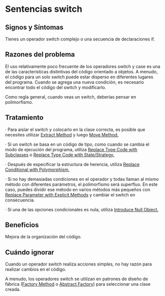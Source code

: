 # Sentencias switch
## Signos y Síntomas

Tienes un operador switch complejo o una secuencia de declaraciones if.

## Razones del problema
El uso relativamente poco frecuente de los operadores switch y case es una de las características distintivas del código orientado a objetos. A menudo, el código para un solo switch puede estar disperso en diferentes lugares del programa. Cuando se agrega una nueva condición, es necesario encontrar todo el código del switch y modificarlo.

Como regla general, cuando veas un switch, deberías pensar en polimorfismo.

## Tratamiento
· Para aislar el switch y colocarlo en la clase correcta, es posible que necesites utilizar [Extract Method](../RefactoringPattern/ExtractMethod.md) y luego [Move Method.](../RefactoringPattern/MoveMethod.md)

· Si un switch se basa en un código de tipo, como cuando se cambia el modo de ejecución del programa, utiliza [Replace Type Code with Subclasses](../RefactoringPattern/ReplaceTypeCodewithSubclasses.md) o [Replace Type Code with State/Strategy.](../RefactoringPattern/ReplaceTypeCodeWithStateStrategy.md)

· Después de especificar la estructura de herencia, utiliza [Replace Conditional with Polymorphism.](../RefactoringPattern/ReplaceConditionalwithPolymorphism.md)

· Si no hay demasiadas condiciones en el operador y todas llaman al mismo método con diferentes parámetros, el polimorfismo será superfluo. En este caso, puedes dividir ese método en varios métodos más pequeños con [Replace Parameter with Explicit Methods](../RefactoringPattern/ReplaceParameterWithExplicitMethods.md) y cambiar el switch en consecuencia.

· Si una de las opciones condicionales es nula, utiliza [Introduce Null Object.](../RefactoringPattern/IntroduceNullObject.md)

## Beneficios
Mejora de la organización del código.

## Cuándo ignorar
Cuando un operador switch realiza acciones simples, no hay razón para realizar cambios en el código.

A menudo, los operadores switch se utilizan en patrones de diseño de fábrica ([Factory Method](https://refactoring.guru/es/design-patterns/factory-method) o [Abstract Factory](https://refactoring.guru/es/design-patterns/abstract-factory)) para seleccionar una clase creada.